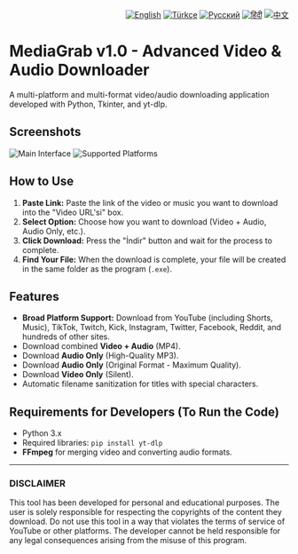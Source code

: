 <p align="right">
<a href="README.md"><img src="https://flagcdn.com/w20/gb.png" alt="English"></a>
<a href="README.tr.md"><img src="https://flagcdn.com/w20/tr.png" alt="Türkçe"></a>
<a href="README.ru.md"><img src="https://flagcdn.com/w20/ru.png" alt="Русский"></a>
<a href="README.hi.md"><img src="https://flagcdn.com/w20/in.png" alt="हिंदी"></a>
<a href="README.zh.md"><img src="https://flagcdn.com/w20/cn.png" alt="中文"></a>
</p>

# MediaGrab v1.0 - Advanced Video & Audio Downloader

A multi-platform and multi-format video/audio downloading application developed with Python, Tkinter, and yt-dlp.

## Screenshots
![Main Interface](https://i.imgur.com/rYopdt1.png)
![Supported Platforms](https://i.imgur.com/4uzInzr.png)

## How to Use

1.  **Paste Link:** Paste the link of the video or music you want to download into the "Video URL'si" box.
2.  **Select Option:** Choose how you want to download (Video + Audio, Audio Only, etc.).
3.  **Click Download:** Press the "İndir" button and wait for the process to complete.
4.  **Find Your File:** When the download is complete, your file will be created in the same folder as the program (`.exe`).

## Features

-   **Broad Platform Support:** Download from YouTube (including Shorts, Music), TikTok, Twitch, Kick, Instagram, Twitter, Facebook, Reddit, and hundreds of other sites.
-   Download combined **Video + Audio** (MP4).
-   Download **Audio Only** (High-Quality MP3).
-   Download **Audio Only** (Original Format - Maximum Quality).
-   Download **Video Only** (Silent).
-   Automatic filename sanitization for titles with special characters.

## Requirements for Developers (To Run the Code)

-   Python 3.x
-   Required libraries: `pip install yt-dlp`
-   **FFmpeg** for merging video and converting audio formats.

---

### DISCLAIMER

This tool has been developed for personal and educational purposes. The user is solely responsible for respecting the copyrights of the content they download. Do not use this tool in a way that violates the terms of service of YouTube or other platforms. The developer cannot be held responsible for any legal consequences arising from the misuse of this program.
